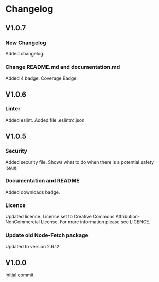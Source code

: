 # Changelog

## V1.0.7

### New Changelog

Added changelog.

### Change README.md and documentation.md

Added 4 badge. Coverage Badge.

## V1.0.6

### Linter

Added eslint.
Added file .eslintrc.json

## V1.0.5

### Security

Added security file. Shows what to do when there is a potential safety issue.

### Documentation and README

Added downloads badge.

### Licence

Updated licence. Licence set to Creative Commons Attribution-NonCommercial License.
For more information please see LICENCE.

### Update old Node-Fetch package

Updated to version 2.6.12.

## V1.0.0

Initial commit.
